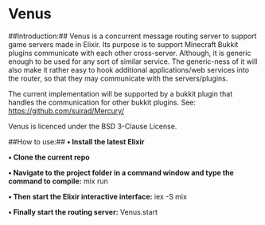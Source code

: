 Venus
=====
##Introduction:##
Venus is a concurrent message routing server to support game servers made in Elixir. Its purpose is to support Minecraft Bukkit plugins communicate with each other cross-server. Although, it is generic enough to be used for any sort of similar service. The generic-ness of it will also make it rather easy to hook additional applications/web services into the router, so that they may communicate with the servers/plugins.

The current implementation will be supported by a bukkit plugin that handles the communication for other bukkit plugins.
See: https://github.com/suirad/Mercury/

Venus is licenced under the BSD 3-Clause License.

##How to use:##
**• Install the latest Elixir**

**• Clone the current repo**

**• Navigate to the project folder in a command window and type the command to compile:** mix run

**• Then start the Elixir interactive interface:** iex -S mix

**• Finally start the routing server:** Venus.start

